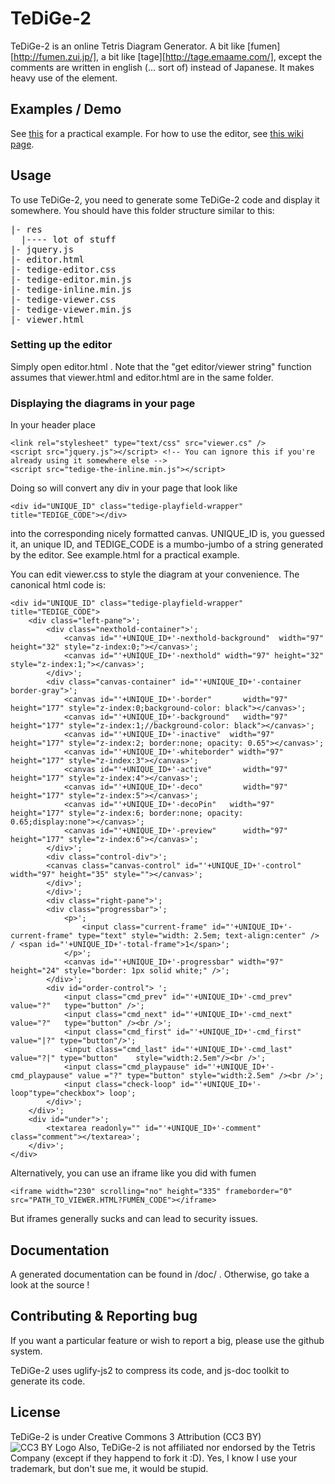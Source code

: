 TeDiGe-2
========
TeDiGe-2 is an online Tetris Diagram Generator.  A bit like [fumen][http://fumen.zui.jp/], a bit like [tage][http://tage.emaame.com/], except the comments are written in english (... sort of) instead of Japanese. It makes heavy use of the <Canvas> element.

Examples / Demo
----------------
See [this](http://petitprince.github.com/TeDiGe-2/examples.html) for a practical example. For how to use the editor, see [this wiki page](https://github.com/PetitPrince/TeDiGe-2/wiki/User-manual).

Usage
------
To use TeDiGe-2, you need to generate some TeDiGe-2 code and display it somewhere.
You should have this folder structure similar to this:
<pre>
|- res
  |---- lot of stuff
|- jquery.js
|- editor.html
|- tedige-editor.css
|- tedige-editor.min.js
|- tedige-inline.min.js
|- tedige-viewer.css
|- tedige-viewer.min.js
|- viewer.html
</pre>

### Setting up the editor
Simply open editor.html . Note that the "get editor/viewer string" function assumes that viewer.html and editor.html are in the same folder.


### Displaying the diagrams in your page

In your header place

    <link rel="stylesheet" type="text/css" src="viewer.cs" />
    <script src="jquery.js"></script> <!-- You can ignore this if you're already using it somewhere else -->
    <script src="tedige-the-inline.min.js"></script>

Doing so will convert any div in your page that look like

    <div id="UNIQUE_ID" class="tedige-playfield-wrapper" title="TEDIGE_CODE"></div>

into the corresponding nicely formatted canvas.
UNIQUE_ID is, you guessed it, an unique ID, and TEDIGE_CODE is a mumbo-jumbo of a string generated
by the editor. See example.html for a practical example.

You can edit viewer.css to style the diagram at your convenience. The canonical html code is:

    <div id="UNIQUE_ID" class="tedige-playfield-wrapper" title="TEDIGE_CODE">
    	<div class="left-pane">';
    		<div class="nexthold-container">';
    			<canvas id="'+UNIQUE_ID+'-nexthold-background"	width="97" height="32" style="z-index:0;"></canvas>';
    			<canvas id="'+UNIQUE_ID+'-nexthold"	width="97" height="32" style="z-index:1;"></canvas>';
    		</div>';
    		<div class="canvas-container" id="'+UNIQUE_ID+'-container border-gray">';
    			<canvas id="'+UNIQUE_ID+'-border"		width="97" height="177" style="z-index:0;background-color: black"></canvas>';
    			<canvas id="'+UNIQUE_ID+'-background"	width="97" height="177" style="z-index:1;//background-color: black"></canvas>';
    			<canvas id="'+UNIQUE_ID+'-inactive"	 width="97" height="177" style="z-index:2; border:none; opacity: 0.65"></canvas>';
    			<canvas id="'+UNIQUE_ID+'-whiteborder" width="97" height="177" style="z-index:3"></canvas>';
    			<canvas id="'+UNIQUE_ID+'-active"		width="97" height="177" style="z-index:4"></canvas>';
    			<canvas id="'+UNIQUE_ID+'-deco"			width="97" height="177" style="z-index:5"></canvas>';
    			<canvas id="'+UNIQUE_ID+'-decoPin"	 width="97" height="177" style="z-index:6; border:none; opacity: 0.65;display:none"></canvas>';
    			<canvas id="'+UNIQUE_ID+'-preview"		width="97" height="177" style="z-index:6"></canvas>';
    		</div>';
    		<div class="control-div">';
    		<canvas class="canvas-control" id="'+UNIQUE_ID+'-control" width="97" height="35" style=""></canvas>';
    		</div>';
    		</div>';
    		<div class="right-pane">';
    		<div class="progressbar">';
    			<p>';
    				<input class="current-frame" id="'+UNIQUE_ID+'-current-frame" type="text" style="width: 2.5em; text-align:center" /> / <span id="'+UNIQUE_ID+'-total-frame">1</span>';
    			</p>';
    			<canvas id="'+UNIQUE_ID+'-progressbar" width="97" height="24" style="border: 1px solid white;" />';
    		</div>';
    		<div id="order-control"> ';
    			<input class="cmd_prev" id="'+UNIQUE_ID+'-cmd_prev"	value="?"	type="button" />';
    			<input class="cmd_next" id="'+UNIQUE_ID+'-cmd_next"	value="?"	type="button" /><br />';
    			<input class="cmd_first" id="'+UNIQUE_ID+'-cmd_first" value="|?" type="button"/>';
    			<input class="cmd_last" id="'+UNIQUE_ID+'-cmd_last" value="?|" type="button"	style="width:2.5em"/><br />';
    			<input class="cmd_playpause" id="'+UNIQUE_ID+'-cmd_playpause" value ="?" type="button" style="width:2.5em" /><br />';
    			<input class="check-loop" id="'+UNIQUE_ID+'-loop"type="checkbox"> loop';
    		</div>';
    	</div>';
    	<div id="under">';
    		<textarea readonly="" id="'+UNIQUE_ID+'-comment" class="comment"></textarea>';
    	</div>';
    </div>

Alternatively, you can use an iframe like you did with fumen

    <iframe width="230" scrolling="no" height="335" frameborder="0" src="PATH_TO_VIEWER.HTML?FUMEN_CODE"></iframe>

But iframes generally sucks and can lead to security issues.

Documentation
---------------
A generated documentation can be found in /doc/ . Otherwise, go take a look at the source !


Contributing & Reporting bug
----------------------------
If you want a particular feature or wish to report a big, please use the github system.

TeDiGe-2 uses uglify-js2 to compress its code, and js-doc toolkit to generate its code.

License
--------
TeDiGe-2 is under Creative Commons 3 Attribution (CC3 BY) ![CC3 BY Logo](http://i.creativecommons.org/l/by/3.0/ch/88x31.png "CC3 BY Logo")
Also, TeDiGe-2 is not affiliated nor endorsed by the Tetris Company (except if they happend to fork it :D). Yes, I know I use your trademark, but don't sue me, it would be stupid.